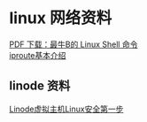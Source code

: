 # linux 网络资料
[PDF 下载：最牛B的 Linux Shell 命令](http://wowubuntu.com/linux-shell-pdf.html)  
[iproute基本介绍](http://kumu-linux.github.io/blog/2013/06/04/iproute/)  

## linode 资料
[Linode虚拟主机Linux安全第一步](http://www.ideawu.net/blog/archives/476.html)